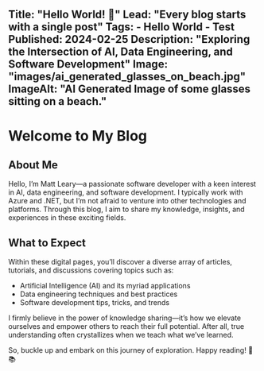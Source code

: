 Title: "Hello World! 👋"
Lead: "Every blog starts with a single post"
Tags:
    - Hello World
    - Test
Published: 2024-02-25
Description: "Exploring the Intersection of AI, Data Engineering, and Software Development"
Image: "images/ai_generated_glasses_on_beach.jpg"
ImageAlt: "AI Generated Image of some glasses sitting on a beach."
---
# Welcome to My Blog

## About Me

Hello, I’m Matt Leary—a passionate software developer with a keen interest in AI, data engineering, and software development. I typically work with Azure and .NET, but I’m not afraid to venture into other technologies and platforms. Through this blog, I aim to share my knowledge, insights, and experiences in these exciting fields.

## What to Expect

Within these digital pages, you’ll discover a diverse array of articles, tutorials, and discussions covering topics such as:

- Artificial Intelligence (AI) and its myriad applications
- Data engineering techniques and best practices
- Software development tips, tricks, and trends

I firmly believe in the power of knowledge sharing—it’s how we elevate ourselves and empower others to reach their full potential. After all, true understanding often crystallizes when we teach what we’ve learned.

So, buckle up and embark on this journey of exploration. Happy reading! 🚀📚

